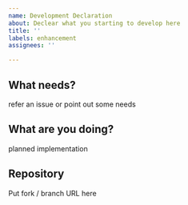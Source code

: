 ```yaml
---
name: Development Declaration
about: Declear what you starting to develop here
title: ''
labels: enhancement
assignees: ''

---
```


## What needs?
refer an issue or point out some needs

## What are you doing?
planned implementation

## Repository
Put fork / branch URL here
